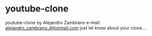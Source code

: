 # youtube-clone
youtube-clone by Alejandro Zambrano
e-mail: alejandro_zambrano_@hotmail.com just let know about your clone....
